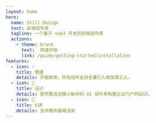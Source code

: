 ```yaml
---
layout: home
hero:
  name: Still Design
  text: 前端组件库
  tagline: 一个基于 vue3 开发的前端组件库
  actions:
    - theme: brand
      text:  快速开始
      link: /guide/getting-started/installation
features:
  - icon: ⚡️
    title: 便捷
    details: 开箱即用，所有组件支持全量引入和按需引入。
  - icon: 🌈
    title: 设计
    details: 提供整洁且精心制作的 UI 组件来构建企业门户网站UI。
  - icon: 🔋
    title: SSR
    details: 支持服务器端渲染
---
```

